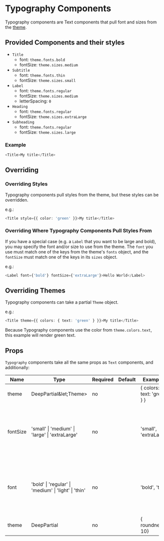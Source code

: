 # Typography Components

Typography components are Text components that pull font and sizes from the [theme](./theming.md).

## Provided Components and their styles
* `Title`
  * font: `theme.fonts.bold`
  * fontSize: `theme.sizes.medium`
* `Subtitle`
  * font: `theme.fonts.thin`
  * fontSize: `theme.sizes.small`
* `Label`
  * font: `theme.fonts.regular`
  * fontSize: `theme.sizes.medium`
  * letterSpacing: `0`
* `Heading`
  * font: `theme.fonts.regular`
  * fontSize: `theme.sizes.extraLarge`
* `Subheading`
  * font: `theme.fonts.regular`
  * fontSize: `theme.sizes.large`

### Example
```typescript
<Title>My title</Title>
```

## Overriding
### Overriding Styles

Typography components pull styles from the theme, but these styles can be overridden.

e.g.:

```typescript
<Title style={{ color: 'green' }}>My title</Title>
```

### Overriding Where Typography Components Pull Styles From

If you have a special case (e.g. a `Label` that you want to be large and bold), you may specify the font and/or size to use from the theme. The `font` you use must match one of the keys from the theme's `fonts` object, and the `fontSize` must match one of the keys in its `sizes` object.

e.g.:

```typescript
<Label font={'bold'} fontSize={'extraLarge'}>Hello World</Label>
```

## Overriding Themes

Typography components can take a partial `Theme` object.

e.g.:

```typescript
<Title theme={{ colors: { text: 'green' } }}>My title</Title>
```

Because Typography components use the color from `theme.colors.text`, this example will render green text.

## Props

`Typography` components take all the same props as `Text` components, and additionally:

| Name                   | Type                                                                 | Required | Default | Examples                                     | Notes                                                                                  |
|------------------------|----------------------------------------------------------------------|----------|---------|----------------------------------------------|----------------------------------------------------------------------------------------|
| theme                  | DeepPartial&let;Theme&gt;                                            | no       |         | { colors: { text: 'green' } }                |                                                                                        |
| fontSize               | 'small' &vert; 'medium' &vert; 'large' &vert; 'extraLarge'           | no       |         | 'small', 'extraLarge'                        | These strings must match keys of the theme's `sizes` object                            |
| font                   | 'bold' &vert; 'regular' &vert; 'medium' &vert; 'light' &vert; 'thin' | no       |         | 'bold', 'thin'                               | These strings must match keys of the theme's `fonts` object                            |
| theme                 | DeepPartial<Theme>                                                    | no       |          | { roundness: 10}                                                                                                                     |